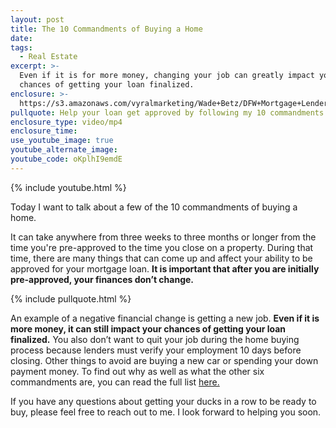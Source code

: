 ```yaml
---
layout: post
title: The 10 Commandments of Buying a Home
date:
tags:
  - Real Estate
excerpt: >-
  Even if it is for more money, changing your job can greatly impact your
  chances of getting your loan finalized.
enclosure: >-
  https://s3.amazonaws.com/vyralmarketing/Wade+Betz/DFW+Mortgage+Lender-+10+Commandments+of+Buying+a+Home.mp4
pullquote: Help your loan get approved by following my 10 commandments of buying a home.
enclosure_type: video/mp4
enclosure_time:
use_youtube_image: true
youtube_alternate_image:
youtube_code: oKplhI9emdE
---
```


{% include youtube.html %}

Today I want to talk about a few of the 10 commandments of buying a home.

It can take anywhere from three weeks to three months or longer from the time you're pre-approved to the time you close on a property. During that time, there are many things that can come up and affect your ability to be approved for your mortgage loan. **It is important that after you are initially pre-approved, your finances don’t change. &nbsp;**

{% include pullquote.html %}

An example of a negative financial change is getting a new job. **Even if it is more money, it can still impact your chances of getting your loan finalized.** You also don’t want to quit your job during the home buying process because lenders must verify your employment 10 days before closing. Other things to avoid are buying a new car or spending your down payment money. To find out why as well as what the other six commandments are, you can read the full list [here.](https://s3.amazonaws.com/vyralmarketing/Wade+Betz/10+Commandments+for+Home+Buyers.pdf)

If you have any questions about getting your ducks in a row to be ready to buy, please feel free to reach out to me. I look forward to helping you soon.
